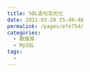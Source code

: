 ```yaml
---
title: SQL语句及优化
date: 2021-03-20 15:49:48
permalink: /pages/efe75d/
categories:
  - 数据库
  - MySQL
tags:
  - 
---
```

